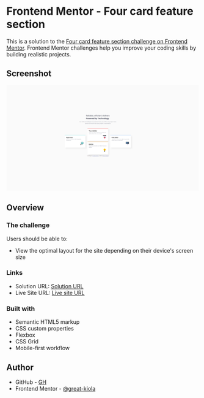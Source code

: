 # Frontend Mentor - Four card feature section

This is a solution to the [Four card feature section challenge on Frontend Mentor](https://www.frontendmentor.io/challenges/four-card-feature-section-weK1eFYK). Frontend Mentor challenges help you improve your coding skills by building realistic projects. 

## Screenshot

<img src="./assets/Screenshot.png" alt="Completed Design" width=900>

## Overview

### The challenge

Users should be able to:

- View the optimal layout for the site depending on their device's screen size

### Links

- Solution URL: [Solution URL](https://your-solution-url.com)
- Live Site URL: [Live site URL](https://your-live-site-url.com)

### Built with

- Semantic HTML5 markup
- CSS custom properties
- Flexbox
- CSS Grid
- Mobile-first workflow

## Author

- GitHub - [GH](https://github.com/Great-kiola)
- Frontend Mentor - [@great-kiola](https://www.frontendmentor.io/profile/great-kiola)

